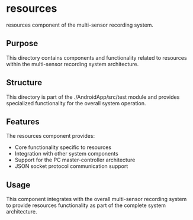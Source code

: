 # resources

resources component of the multi-sensor recording system.

## Purpose

This directory contains components and functionality related to resources within the multi-sensor recording system architecture.

## Structure

This directory is part of the ./AndroidApp/src/test module and provides specialized functionality for the overall system operation.

## Features

The resources component provides:
- Core functionality specific to resources
- Integration with other system components
- Support for the PC master-controller architecture
- JSON socket protocol communication support

## Usage

This component integrates with the overall multi-sensor recording system to provide resources functionality as part of the complete system architecture.
